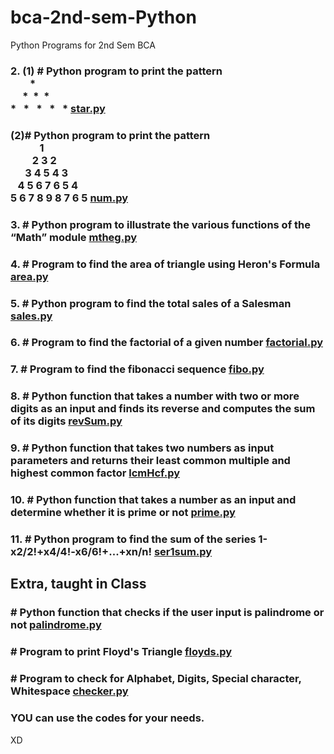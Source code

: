 # bca-2nd-sem-Python

Python Programs for 2nd Sem BCA

### 2. (1) # Python program to print the pattern <br> &nbsp;&nbsp;&nbsp;&nbsp;&nbsp;&nbsp;&nbsp;&nbsp;* <br> &nbsp;&nbsp;&nbsp;&nbsp; *&nbsp; *&nbsp;  *<br> * &nbsp; * &nbsp; * &nbsp; * &nbsp; * [star.py](./2-printPatterns/star.py)

### (2)# Python program to print the pattern <br>&nbsp;&nbsp;&nbsp;&nbsp;&nbsp;&nbsp;&nbsp;&nbsp;&nbsp;&nbsp;&nbsp;&nbsp;1<br>&nbsp;&nbsp;&nbsp;&nbsp;&nbsp;&nbsp;&nbsp;&nbsp;&nbsp;2 3 2<br>&nbsp;&nbsp;&nbsp;&nbsp;&nbsp;&nbsp;3 4 5 4 3<br>&nbsp;&nbsp;&nbsp;4 5 6 7 6 5 4<br>5 6 7 8 9 8 7 6 5 [num.py](./2-printPatterns/num.py)

### 3. # Python program to illustrate the various functions of the “Math” module [mtheg.py](./3-mathexample/mtheg.py)

### 4. # Program to find the area of triangle using Heron's Formula [area.py](./4-area/area.py)

### 5. # Python program to find the total sales of a Salesman [sales.py](./5-sales/sales.py)

### 6. # Program to find the factorial of a given number [factorial.py](./6-factorial/factorial.py)

### 7. # Program  to find the fibonacci sequence [fibo.py](./7-fibonacci/fibo.py)

### 8. #  Python function that takes a number with two or more digits as an input and finds its reverse and computes the sum of its digits [revSum.py](./8-revSum/revSum.py)

### 9. # Python function that takes two numbers as input parameters and returns their least common multiple and highest common factor [lcmHcf.py](./9-lcmHcf/lcmHcf.py)

### 10. # Python function that takes a number as an input and determine whether it is prime or not [prime.py](./10-primeornot/prime.py)

### 11. # Python program to find the sum of the series 1-x2/2!+x4/4!-x6/6!+...+xn/n! [ser1sum.py](./11-seriessum/ser1sum.py)

## Extra, taught in Class

### # Python function that checks if the user input is palindrome or not [palindrome.py](./Extra/palindrome.py)

### # Program to print Floyd's Triangle [floyds.py](./Extra/floyds.py)

### # Program to check for Alphabet, Digits, Special character, Whitespace [checker.py](./Extra/checker.py)

### YOU can use the codes for your needs.

XD
